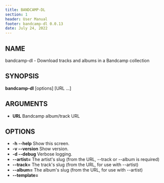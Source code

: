 ```yaml
---
title: BANDCAMP-DL
section: 1
header: User Manual
footer: bandcamp-dl 0.0.13
date: July 24, 2022
---
```

## NAME
bandcamp-dl - Download tracks and albums in a Bandcamp collection

## SYNOPSIS
**bandcamp-dl** [options] [URL ...]

## ARGUMENTS

- **URL** Bandcamp album/track URL

## OPTIONS

- **-h --help**               Show this screen.
- **-v --version**            Show version.
- **-d --debug**              Verbose logging.
- **--artist=<artist>**       The artist's slug (from the URL, --track or --album is required)
- **--track=<track>**         The track's slug (from the URL, for use with --artist)
- **--album=<album>**         The album's slug (from the URL, for use with --artist)
- **--template=<template>**   Output filename template.  [default: %{artist}/%{album}/%{track} - %{title}]
- **--base-dir=<dir>**        Base location of which all files are downloaded.
- **-f --full-album**         Download only if all tracks are available.
- **-o --overwrite**          Overwrite tracks that already exist. Default is False.
- **-n --no-art**             Skip grabbing album art.
- **-e --embed-lyrics**       Embed track lyrics (If available)
- **-g --group**              Use album/track Label as iTunes grouping.
- **-r --embed-art**          Embed album art (If available)
- **-y --no-slugify**         Disable slugification of track, album, and artist names.
- **-c --ok-chars=<chars>**   Specify allowed chars in slugify.  [default: - ~]
- **-s --space-char=<char>**  Specify the char to use in place of spaces.  [default: -]
- **-a --ascii-only**         Only allow ASCII chars (北京 (capital of china) -> bei-jing-capital-of-china)
- **-k --keep-spaces**        Retain whitespace in filenames
- **-u --keep-upper**         Retain uppercase letters in filenames

## DESCRIPTION

The *bandcamp-dl* command can be used to download tracks and albums from a Bandcamp collections. MusicPlayerPlus provides a convenience wrapper for *bandcamp-dl*, `/usr/share/musicplayerplus/calliope/bandcamp-download`.

## AUTHORS

*bandcamp-dl* is written and maintained by:

-   Iheanyi Ekechukwu
-   Anthony Forsberg
-   John Titor
-   Alex Bouffard
-   Pedro Lopes
-   Bendito999
-   Gabor Szabo
-   Vladde Nordholm
-   Simon W. Jackson
-   Yo'av Moshe
-   Mitchell Barron
-   Seppi
-   Andrew Sampson
-   Joseph Kahn
-   Diego Costa
-   Gal Schlezinger

*bandcamp-download* is written by Ronald Record github@ronrecord.com

## LICENSING
BANDCAMP-DL is distributed under an Open Source license.
See the file LICENSE in the BANDCAMP-DL source distribution
for information on terms &amp; conditions for accessing and
otherwise using BANDCAMP-DL and for a DISCLAIMER OF ALL WARRANTIES.

## BUGS
Submit bug reports online at:

https://github.com/doctorfree/MusicPlayerPlus/issues

## SEE ALSO
**beet**(1), **mpplus**(1)

Full documentation and sources at:

https://github.com/doctorfree/MusicPlayerPlus

